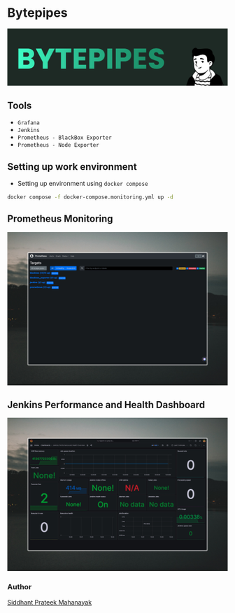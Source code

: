 # Bytepipes

![Banner](./assets/banner.png)

## Tools

- `Grafana`
- `Jenkins`
- `Prometheus - BlackBox Exporter`
- `Prometheus - Node Exporter`



## Setting up work environment

- Setting up environment using `docker compose`
```bash
docker compose -f docker-compose.monitoring.yml up -d
```  

## Prometheus Monitoring

![](./assets/prometheus.jpeg)

## Jenkins Performance and Health Dashboard

![](./assets/grafana.jpeg)

### Author

[Siddhant Prateek Mahanayak](https://github.com/siddhantprateek)